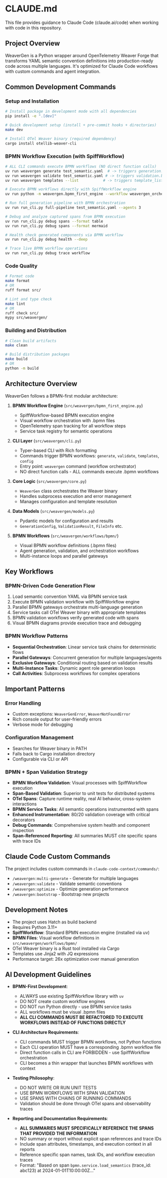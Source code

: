 # CLAUDE.md

This file provides guidance to Claude Code (claude.ai/code) when working with code in this repository.

## Project Overview

WeaverGen is a Python wrapper around OpenTelemetry Weaver Forge that transforms YAML semantic convention definitions into production-ready code across multiple languages. It's optimized for Claude Code workflows with custom commands and agent integration.

## Common Development Commands

### Setup and Installation
```bash
# Install package in development mode with all dependencies
pip install -e ".[dev]"

# Quick development setup (install + pre-commit hooks + directories)
make dev

# Install OTel Weaver binary (required dependency)
cargo install otellib-weaver-cli
```

### BPMN Workflow Execution (with SpiffWorkflow)
```bash
# ALL CLI commands execute BPMN workflows (NO direct function calls)
uv run weavergen generate test_semantic.yaml  # -> triggers generation.bpmn workflow
uv run weavergen validate test_semantic.yaml # -> triggers validation.bpmn workflow
uv run weavergen templates --list           # -> triggers template_list.bpmn workflow

# Execute BPMN workflows directly with SpiffWorkflow engine
uv run python -m weavergen.bpmn_first_engine --workflow weavergen_orchestration.bpmn

# Run full generation pipeline with BPMN orchestration
uv run run_cli.py full-pipeline test_semantic.yaml --agents 3

# Debug and analyze captured spans from BPMN execution
uv run run_cli.py debug spans --format table
uv run run_cli.py debug spans --format mermaid

# Health check generated components via BPMN workflow
uv run run_cli.py debug health --deep

# Trace live BPMN workflow operations
uv run run_cli.py debug trace workflow
```

### Code Quality
```bash
# Format code
make format
# OR
ruff format src/

# Lint and type check
make lint
# OR
ruff check src/
mypy src/weavergen/
```

### Building and Distribution
```bash
# Clean build artifacts
make clean

# Build distribution packages
make build
# OR
python -m build
```

## Architecture Overview

WeaverGen follows a BPMN-first modular architecture:

1. **BPMN Workflow Engine** (`src/weavergen/bpmn_first_engine.py`)
   - SpiffWorkflow-based BPMN execution engine
   - Visual workflow orchestration with .bpmn files
   - OpenTelemetry span tracking for all workflow steps
   - Service task registry for semantic operations

2. **CLI Layer** (`src/weavergen/cli.py`)
   - Typer-based CLI with Rich formatting
   - Commands trigger BPMN workflows: `generate`, `validate`, `templates`, `config`
   - Entry point: `weavergen` command (workflow orchestrator)
   - NO direct function calls - ALL commands execute .bpmn workflows

3. **Core Logic** (`src/weavergen/core.py`)
   - `WeaverGen` class orchestrates the Weaver binary
   - Handles subprocess execution and error management
   - Manages configuration and template resolution

4. **Data Models** (`src/weavergen/models.py`)
   - Pydantic models for configuration and results
   - `GenerationConfig`, `ValidationResult`, `FileInfo` etc.

5. **BPMN Workflows** (`src/weavergen/workflows/bpmn/`)
   - Visual BPMN workflow definitions (.bpmn files)
   - Agent generation, validation, and orchestration workflows
   - Multi-instance loops and parallel gateways

## Key Workflows

### BPMN-Driven Code Generation Flow
1. Load semantic convention YAML via BPMN service task
2. Execute BPMN validation workflow with SpiffWorkflow engine  
3. Parallel BPMN gateways orchestrate multi-language generation
4. Service tasks call OTel Weaver binary with appropriate templates
5. BPMN validation workflows verify generated code with spans
6. Visual BPMN diagrams provide execution trace and debugging

### BPMN Workflow Patterns
- **Sequential Orchestration**: Linear service task chains for deterministic flows
- **Parallel Gateways**: Concurrent generation for multiple languages/agents
- **Exclusive Gateways**: Conditional routing based on validation results
- **Multi-Instance Tasks**: Dynamic agent role generation loops
- **Call Activities**: Subprocess workflows for complex operations

## Important Patterns

### Error Handling
- Custom exceptions: `WeaverGenError`, `WeaverNotFoundError`
- Rich console output for user-friendly errors
- Verbose mode for debugging

### Configuration Management
- Searches for Weaver binary in PATH
- Falls back to Cargo installation directory
- Configurable via CLI or API

### BPMN + Span Validation Strategy
- **BPMN Workflow Validation**: Visual processes with SpiffWorkflow execution
- **Span-Based Validation**: Superior to unit tests for distributed systems  
- **OTel Spans**: Capture runtime reality, real AI behavior, cross-system interactions
- **BPMN Service Tasks**: All semantic operations instrumented with spans
- **Enhanced Instrumentation**: 80/20 validation coverage with critical decorators
- **Debug Commands**: Comprehensive system health and component inspection
- **Span-Referenced Reporting**: All summaries MUST cite specific spans with trace IDs

## Claude Code Custom Commands

The project includes custom commands in `claude-code-context/commands/`:
- `/weavergen:multi-generate` - Generate for multiple languages
- `/weavergen:validate` - Validate semantic conventions
- `/weavergen:optimize` - Optimize generation performance
- `/weavergen:bootstrap` - Bootstrap new projects

## Development Notes

- The project uses Hatch as build backend
- Requires Python 3.11+
- **SpiffWorkflow**: Standard BPMN execution engine (installed via uv)
- **BPMN Files**: Visual workflow definitions in `src/weavergen/workflows/bpmn/`
- OTel Weaver binary is a Rust tool installed via Cargo
- Templates use Jinja2 with JQ expressions
- Performance target: 26x optimization over manual generation

## AI Development Guidelines

- **BPMN-First Development**:
  - ALWAYS use existing SpiffWorkflow library with `uv`
  - DO NOT create custom workflow engines
  - DO NOT run Python directly - use BPMN service tasks
  - ALL workflows must be visual .bpmn files
  - **ALL CLI COMMANDS MUST BE REFACTORED TO EXECUTE WORKFLOWS INSTEAD OF FUNCTIONS DIRECTLY**
  
- **CLI Architecture Requirements**:
  - CLI commands MUST trigger BPMN workflows, not Python functions
  - Each CLI operation MUST have a corresponding .bpmn workflow file
  - Direct function calls in CLI are FORBIDDEN - use SpiffWorkflow orchestration
  - CLI becomes a thin wrapper that launches BPMN workflows with context
  
- **Testing Philosophy**:
  - DO NOT WRITE OR RUN UNIT TESTS
  - USE BPMN WORKFLOWS WITH SPAN VALIDATION
  - USE SPANS WITH CHAINS OF RUNNING COMMANDS
  - Validation should be done through OTel spans and observability traces

- **Reporting and Documentation Requirements**:
  - **ALL SUMMARIES MUST SPECIFICALLY REFERENCE THE SPANS THAT PROVIDED THE INFORMATION**
  - NO summary or report without explicit span references and trace IDs
  - Include span attributes, timestamps, and execution context in all reports
  - Reference specific span names, task IDs, and workflow execution traces
  - Format: "Based on span `bpmn.service.load_semantics` (trace_id: abc123) at 2024-01-01T10:00:00Z..."